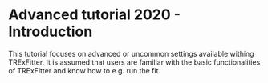# Advanced tutorial 2020 - Introduction

This tutorial focuses on advanced or uncommon settings available withing TRExFitter. It is assumed that users are familiar with the basic functionalities of TRExFitter and know how to e.g. run the fit.

